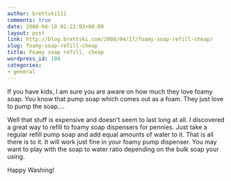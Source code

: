 ```yaml
---
author: brettski111
comments: true
date: 2008-04-18 02:22:03+00:00
layout: post
link: http://blog.brettski.com/2008/04/17/foamy-soap-refill-cheap/
slug: foamy-soap-refill-cheap
title: Foamy soap refill, cheap
wordpress_id: 104
categories:
- general
---
```


If you have kids, I am sure you are aware on how much they love foamy soap.  You know that pump soap which comes out as a foam.  They just love to pump the soap....

Well that stuff is expensive and doesn't seem to last long at all.  I discovered a great way to refill to foamy soap dispensers for pennies.  Just take a regular refill pump soap and add equal amounts of water to it.  That is all there is to it.  It will work just fine in your foamy pump dispenser.  You may want to play with the soap to water ratio depending on the bulk soap your using.

Happy Washing!
